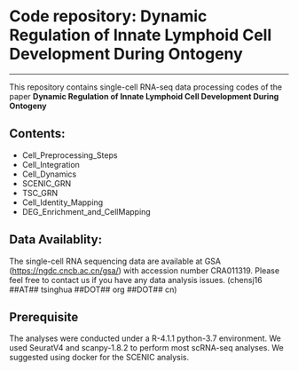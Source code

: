 # Code repository: Dynamic Regulation of Innate Lymphoid Cell Development During Ontogeny

---

This repository contains single-cell RNA-seq data processing codes of the paper **Dynamic Regulation of Innate Lymphoid Cell Development During Ontogeny**

## Contents:

- Cell_Preprocessing_Steps
- Cell_Integration
- Cell_Dynamics
- SCENIC_GRN
- TSC_GRN
- Cell_Identity_Mapping
- DEG_Enrichment_and_CellMapping

## Data Availablity:

The single-cell RNA sequencing data are available at GSA (https://ngdc.cncb.ac.cn/gsa/) with accession number CRA011319. Please feel free to contact us if you have any data analysis issues. (chensj16 ##AT## tsinghua ##DOT## org ##DOT## cn)

## Prerequisite

The analyses were conducted under a R-4.1.1 python-3.7 environment. We used SeuratV4 and scanpy-1.8.2 to perform most scRNA-seq analyses. We suggested using docker for the SCENIC analysis.
